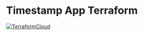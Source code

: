 # Timestamp App Terraform
[![TerraformCloud](https://img.shields.io/badge/Terraform-Cloud-blue)](https://app.terraform.io/app/timestamp-app/workspaces/timestamp-app/runs)
